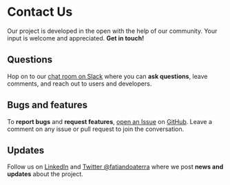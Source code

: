 # Contact Us

<p class="lead">
Our project is developed in the open with the help of our community.
Your input is welcome and appreciated.
<strong>Get in touch!</strong>
</p>

<div class="row text-center">
<div class="col-sm-4">

<i class="fab fa-slack fa-4x"></i>
<h2 class="no-top-margin">Questions</h2>

Hop on to our [chat room on Slack][slack] where you can **ask questions**,
leave comments, and reach out to users and developers.

</div>
<div class="col-sm-4">

<i class="fab fa-github fa-4x"></i>
<h2 class="no-top-margin">Bugs and features</h2>

To **report bugs** and **request features**, [open an Issue][bug-report] on
[GitHub][gh].
Leave a comment on any issue or pull request to join the conversation.

</div>
<div class="col-sm-4">

<i class="fab fa-twitter fa-4x"></i>
<h2 class="no-top-margin">Updates</h2>

Follow us on [LinkedIn][linkedin] and [Twitter @fatiandoaterra][twitter] where
we post **news and updates** about the project.

</div>
</div>

[linkedin]: https://www.linkedin.com/company/fatiando
[twitter]: https://twitter.com/fatiandoaterra
[gh]: https://github.com/fatiando
[bug-report]: https://github.com/fatiando/contributing/blob/master/CONTRIBUTING.md#reporting-a-bug
[slack]: http://contact.fatiando.org
